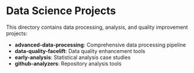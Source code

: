 # Data Science Projects

This directory contains data processing, analysis, and quality improvement projects:

- **advanced-data-processing**: Comprehensive data processing pipeline
- **data-quality-facelift**: Data quality enhancement tools
- **early-analysis**: Statistical analysis case studies
- **github-analyzers**: Repository analysis tools
